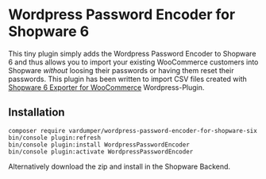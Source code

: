 # Wordpress Password Encoder for Shopware 6
This tiny plugin simply adds the Wordpress Password Encoder to Shopware 6 and thus allows you to import your existing WooCommerce customers into Shopware _without_ loosing their passwords or having them reset their passwords. This plugin has been written to import CSV files created with [Shopware 6 Exporter for WooCommerce](https://github.com/vardumper/shopware-six-exporter) Wordpress-Plugin. 

## Installation
```
composer require vardumper/wordpress-password-encoder-for-shopware-six
bin/console plugin:refresh
bin/console plugin:install WordpressPasswordEncoder
bin/console plugin:activate WordpressPasswordEncoder
```

Alternatively download the zip and install in the Shopware Backend.
